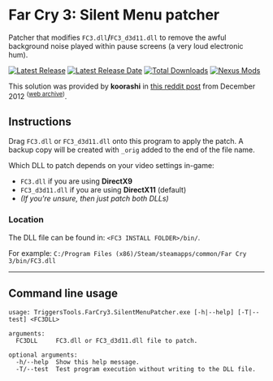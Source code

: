# Far Cry 3: Silent Menu patcher

Patcher that modifies `FC3.dll`**/**`FC3_d3d11.dll` to remove the awful background noise played within pause screens (a very loud electronic hum).

[![Latest Release](https://img.shields.io/github/release/trigger-segfault/TriggersTools.FarCry3.SilentMenuPatcher.svg?style=flat&label=version)](https://github.com/trigger-segfault/TriggersTools.FarCry3.SilentMenuPatcher/releases/latest)
[![Latest Release Date](https://img.shields.io/github/release-date-pre/trigger-segfault/TriggersTools.FarCry3.SilentMenuPatcher.svg?style=flat&label=released)](https://github.com/trigger-segfault/TriggersTools.FarCry3.SilentMenuPatcher/releases/latest)
[![Total Downloads](https://img.shields.io/github/downloads/trigger-segfault/TriggersTools.FarCry3.SilentMenuPatcher/total.svg?style=flat)](https://github.com/trigger-segfault/TriggersTools.FarCry3.SilentMenuPatcher/releases)
[![Nexus Mods](https://img.shields.io/badge/nexus-mods-63889c.svg?style=flat)](https://www.nexusmods.com/farcry3/mods/265)

This solution was provided by **koorashi** in [this reddit post](https://old.reddit.com/r/farcry/comments/15q4en/goddamn_that_bassy_repetitive_noise_on_the_pause/c7ozuna/) from December 2012 <sup>([web archive](http://web.archive.org/web/20220411160830/https://old.reddit.com/r/farcry/comments/15q4en/goddamn_that_bassy_repetitive_noise_on_the_pause/))</sup>.


## Instructions

Drag `FC3.dll` or `FC3_d3d11.dll` onto this program to apply the patch. A backup copy will be created with `_orig` added to the end of the file name.

Which DLL to patch depends on your video settings in-game:
* `FC3.dll` if you are using **DirectX9**
* `FC3_d3d11.dll` if you are using **DirectX11** (default)
* *(If you're unsure, then just patch both DLLs)*

### Location

The DLL file can be found in: `<FC3 INSTALL FOLDER>/bin/`.

For example: `C:/Program Files (x86)/Steam/steamapps/common/Far Cry 3/bin/FC3.dll`

***

## Command line usage

```
usage: TriggersTools.FarCry3.SilentMenuPatcher.exe [-h|--help] [-T|--test] <FC3DLL>

arguments:
  FC3DLL     FC3.dll or FC3_d3d11.dll file to patch.

optional arguments:
  -h/--help  Show this help message.
  -T/--test  Test program execution without writing to the DLL file.
